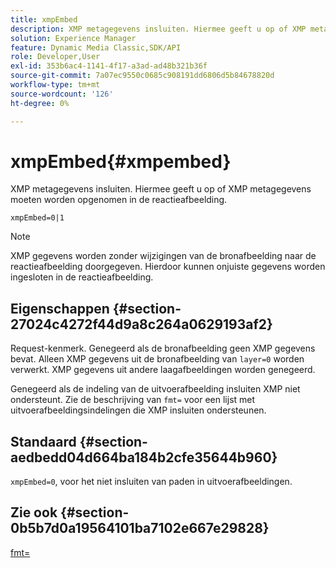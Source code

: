 ```yaml
---
title: xmpEmbed
description: XMP metagegevens insluiten. Hiermee geeft u op of XMP metagegevens moeten worden opgenomen in de reactieafbeelding.
solution: Experience Manager
feature: Dynamic Media Classic,SDK/API
role: Developer,User
exl-id: 353b6ac4-1141-4f17-a3ad-ad48b321b36f
source-git-commit: 7a07ec9550c0685c908191dd6806d5b84678820d
workflow-type: tm+mt
source-wordcount: '126'
ht-degree: 0%

---
```


# xmpEmbed{#xmpembed}

XMP metagegevens insluiten. Hiermee geeft u op of XMP metagegevens moeten worden opgenomen in de reactieafbeelding.

`xmpEmbed=0|1`

>[!NOTE]
>
>XMP gegevens worden zonder wijzigingen van de bronafbeelding naar de reactieafbeelding doorgegeven. Hierdoor kunnen onjuiste gegevens worden ingesloten in de reactieafbeelding.

## Eigenschappen {#section-27024c4272f44d9a8c264a0629193af2}

Request-kenmerk. Genegeerd als de bronafbeelding geen XMP gegevens bevat. Alleen XMP gegevens uit de bronafbeelding van `layer=0` worden verwerkt. XMP gegevens uit andere laagafbeeldingen worden genegeerd.

Genegeerd als de indeling van de uitvoerafbeelding insluiten XMP niet ondersteunt. Zie de beschrijving van `fmt=` voor een lijst met uitvoerafbeeldingsindelingen die XMP insluiten ondersteunen.

## Standaard {#section-aedbedd04d664ba184b2cfe35644b960}

`xmpEmbed=0`, voor het niet insluiten van paden in uitvoerafbeeldingen.

## Zie ook {#section-0b5b7d0a19564101ba7102e667e29828}

[fmt=](../../../../../is-api/http-ref/image-serving-api-ref/c-http-protocol-reference/c-command-reference/r-is-http-fmt.md#reference-cdf10043423b45ba9fe15157fb3ae37a)
